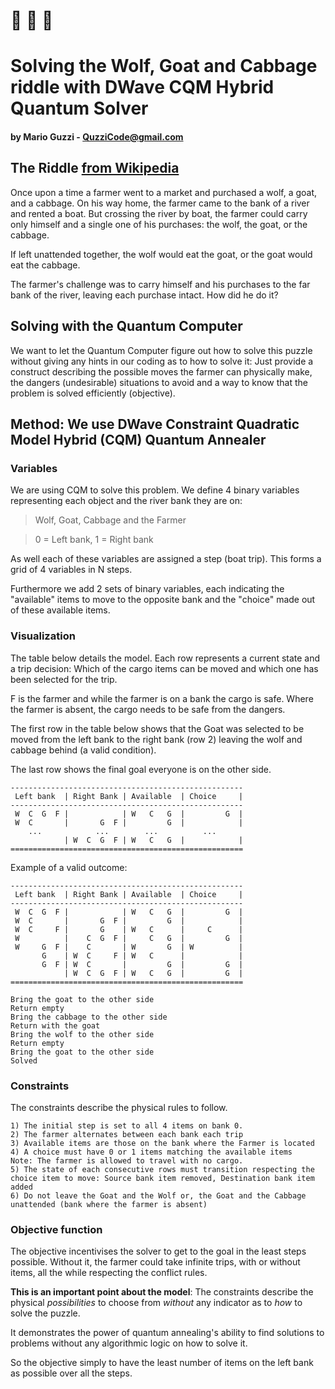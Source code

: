 # 🐺 🐐 🥗

# Solving the Wolf, Goat and Cabbage riddle with DWave CQM Hybrid Quantum Solver
#### by Mario Guzzi - QuzziCode@gmail.com

## The Riddle [from Wikipedia](https://en.wikipedia.org/wiki/Wolf,_goat_and_cabbage_problem)

Once upon a time a farmer went to a market and purchased a wolf, a goat, and a cabbage. On his way home, the farmer came to the bank of a river and rented a boat. But crossing the river by boat, the farmer could carry only himself and a single one of his purchases: the wolf, the goat, or the cabbage.

If left unattended together, the wolf would eat the goat, or the goat would eat the cabbage.

The farmer's challenge was to carry himself and his purchases to the far bank of the river, leaving each purchase intact. How did he do it? 

## Solving with the Quantum Computer

We want to let the Quantum Computer figure out how to solve this puzzle without giving any hints in our coding as to how to solve it: Just provide a construct describing the possible moves the farmer can physically make, the dangers (undesirable) situations to avoid and a way to know that the problem is solved efficiently (objective).

## Method: We use DWave Constraint Quadratic Model Hybrid (CQM) Quantum Annealer

### Variables

We are using CQM to solve this problem. We define 4 binary variables representing each object and the river bank they are on:

>Wolf, Goat, Cabbage and the Farmer

>0 = Left bank, 1 = Right bank

As well each of these variables are assigned a step (boat trip). This forms a grid of 4 variables in N steps.

Furthermore we add 2 sets of binary variables, each indicating the "available" items to move to the opposite bank and the "choice" made out of these available items. 

### Visualization

The table below details the model. Each row represents a current state and a trip decision: Which of the cargo items can be moved and which one has been selected for the trip.

F is the farmer and while the farmer is on a bank the cargo is safe. Where the farmer is absent, the cargo needs to be safe from the dangers.

The first row in the table below shows that the Goat was selected to be moved from the left bank to the right bank (row 2) leaving the wolf and cabbage behind (a valid condition).

The last row shows the final goal everyone is on the other side.

```
----------------------------------------------------
 Left bank  | Right Bank | Available  | Choice     | 
----------------------------------------------------
 W  C  G  F |            | W   C   G  |         G  | 
 W  C       |       G  F |         G  |            |
    ...            ...        ...          ...
            | W  C  G  F | W   C   G  |            |
====================================================
```

Example of a valid outcome: 

```
----------------------------------------------------
 Left bank  | Right Bank | Available  | Choice     | 
----------------------------------------------------
 W  C  G  F |            | W   C   G  |         G  |
 W  C       |       G  F |         G  |            |
 W  C     F |       G    | W   C      |     C      |
 W          |    C  G  F |     C   G  |         G  |
 W     G  F |    C       | W       G  | W          |
       G    | W  C     F | W   C      |            |
       G  F | W  C       |         G  |         G  |
            | W  C  G  F | W   C   G  |         G  |
====================================================

Bring the goat to the other side
Return empty
Bring the cabbage to the other side
Return with the goat 
Bring the wolf to the other side
Return empty
Bring the goat to the other side
Solved

```

### Constraints

The constraints describe the physical rules to follow.

```
1) The initial step is set to all 4 items on bank 0.
2) The farmer alternates between each bank each trip
3) Available items are those on the bank where the Farmer is located
4) A choice must have 0 or 1 items matching the available items
Note: The farmer is allowed to travel with no cargo.
5) The state of each consecutive rows must transition respecting the choice item to move: Source bank item removed, Destination bank item added
6) Do not leave the Goat and the Wolf or, the Goat and the Cabbage unattended (bank where the farmer is absent)
```

### Objective function

The objective incentivises the solver to get to the goal in the least steps possible. Without it, the farmer could take infinite trips, with or without items, all the while respecting the conflict rules.

**This is an important point about the model**: The constraints describe the physical _possibilities_ to choose from _without_ any indicator as to _how_ to solve the puzzle.  

It demonstrates the power of quantum annealing's ability to find solutions to problems without any algorithmic logic on how to solve it.

So the objective simply to have the least number of items on the left bank as possible over all the steps.



